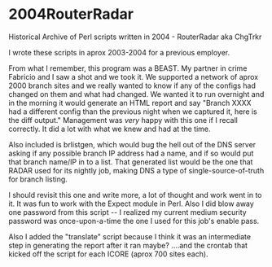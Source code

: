 # 2004RouterRadar
Historical Archive of Perl scripts written in 2004 - RouterRadar aka ChgTrkr

I wrote these scripts in aprox 2003-2004 for a previous employer.

From what I remember, this program was a BEAST.  My partner in crime Fabricio and I saw a shot and we took it.  We supported
a network of aprox 2000 branch sites and we really wanted to know if any of the configs had changed on them and what had changed.
We wanted it to run overnight and in the morning it would generate an HTML report and say "Branch XXXX had a different config than the
previous night when we captured it, here is the diff output."  Management was *very* happy with this one if I recall correctly.
It did a lot with what we knew and had at the time. 

Also included is brlistgen, which would bug the hell out of the DNS server asking if any possible branch IP address had a name, and
if so would put that branch name/IP in to a list.  That generated list would be the one that RADAR used for its nightly job, making DNS a
type of single-source-of-truth for branch listing.

I should revisit this one and write more, a lot of thought and work went in to it. It was fun to work with the Expect module in Perl.
Also I did blow away one password from this script -- I realized my current medium security password was once-upon-a-time the one
I used for this job's enable pass.

Also I added the "translate" script because I think it was an intermediate step in generating the report after it ran maybe?
....and the crontab that kicked off the script for each ICORE (aprox 700 sites each).
